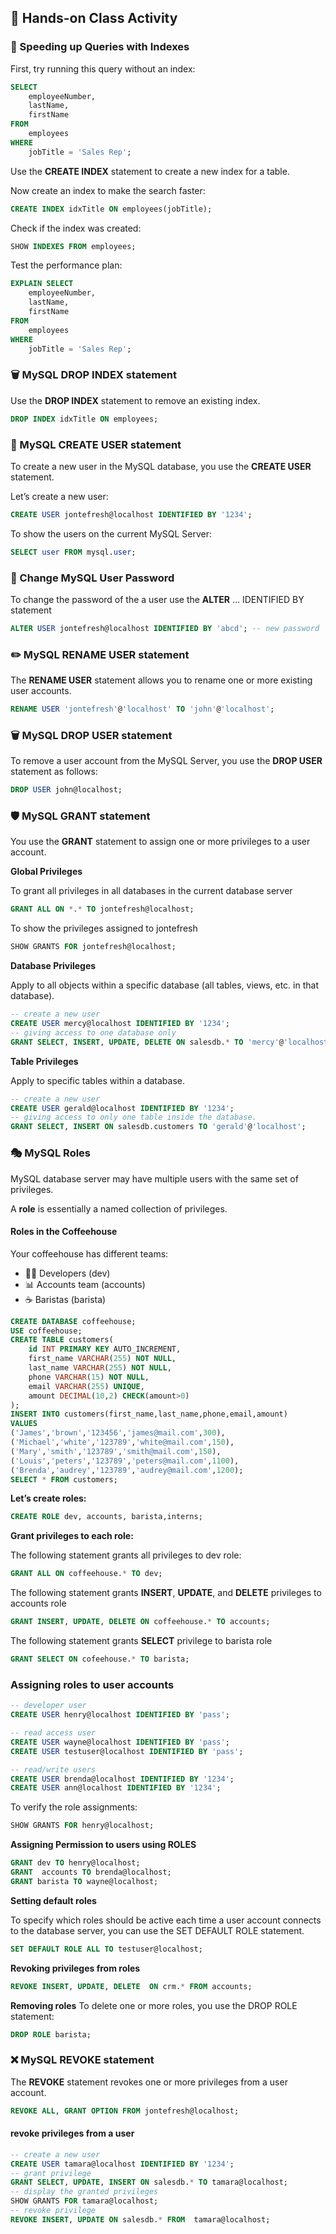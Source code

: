 ## 🎯 Hands-on Class Activity
### 🚀 Speeding up Queries with Indexes
First, try running this query without an index:
```sql
SELECT 
    employeeNumber, 
    lastName, 
    firstName
FROM
    employees
WHERE
    jobTitle = 'Sales Rep';
```
Use the **CREATE INDEX** statement to create a new index for a table.

Now create an index to make the search faster:
```sql
CREATE INDEX idxTitle ON employees(jobTitle);
```
Check if the index was created:
```sql
SHOW INDEXES FROM employees;
```
Test the performance plan:
```sql
EXPLAIN SELECT 
    employeeNumber, 
    lastName, 
    firstName
FROM
    employees
WHERE
    jobTitle = 'Sales Rep';
```
### 🗑️ MySQL DROP INDEX statement
Use the **DROP INDEX** statement to remove an existing index.
```sql
DROP INDEX idxTitle ON employees;
```

### 👤 MySQL CREATE USER statement
To create a new user in the MySQL database, you use the **CREATE USER** statement.

Let’s create a new user:
```sql
CREATE USER jontefresh@localhost IDENTIFIED BY '1234';
```
To show the users on the current MySQL Server:
```sql
SELECT user FROM mysql.user;
```
### 🔑 Change MySQL User Password
To change the password of the a user use the **ALTER** … IDENTIFIED BY statement
```sql
ALTER USER jontefresh@localhost IDENTIFIED BY 'abcd'; -- new password
```
### ✏️ MySQL RENAME USER statement
The **RENAME USER** statement allows you to rename one or more existing user accounts.
```sql
RENAME USER 'jontefresh'@'localhost' TO 'john'@'localhost';
```
### 🗑️ MySQL DROP USER statement
To remove a user account from the MySQL Server, you use the **DROP USER** statement as follows:
```sql
DROP USER john@localhost;
```
### 🛡️ MySQL GRANT statement
You use the **GRANT** statement to assign one or more privileges to a user account.

**Global Privileges**

To grant all privileges in all databases in the current database server
```sql
GRANT ALL ON *.* TO jontefresh@localhost;
```
To show the privileges assigned to jontefresh
```sql
SHOW GRANTS FOR jontefresh@localhost;
```
**Database Privileges**

Apply to all objects within a specific database (all tables, views, etc. in that database).
```sql
-- create a new user
CREATE USER mercy@localhost IDENTIFIED BY '1234';
-- giving access to one database only
GRANT SELECT, INSERT, UPDATE, DELETE ON salesdb.* TO 'mercy'@'localhost';
```
**Table Privileges**

Apply to specific tables within a database.
```sql
-- create a new user
CREATE USER gerald@localhost IDENTIFIED BY '1234';
-- giving access to only one table inside the database.
GRANT SELECT, INSERT ON salesdb.customers TO 'gerald'@'localhost';
```
### 🎭 MySQL Roles

MySQL database server may have multiple users with the same set of privileges.

A **role** is essentially a named collection of privileges.
#### Roles in the Coffeehouse
Your coffeehouse has different teams:
- 👩‍💻 Developers (dev)
- 📊 Accounts team (accounts)
- ☕ Baristas (barista)
```sql
CREATE DATABASE coffeehouse;
USE coffeehouse;
CREATE TABLE customers(
    id INT PRIMARY KEY AUTO_INCREMENT,
    first_name VARCHAR(255) NOT NULL, 
    last_name VARCHAR(255) NOT NULL, 
    phone VARCHAR(15) NOT NULL,
    email VARCHAR(255) UNIQUE,
    amount DECIMAL(10,2) CHECK(amount>0)
);
INSERT INTO customers(first_name,last_name,phone,email,amount)
VALUES
('James','brown','123456','james@mail.com',300),
('Michael','white','123789','white@mail.com',150),
('Mary','smith','123789','smith@mail.com',150),
('Louis','peters','123789','peters@mail.com',1100),
('Brenda','audrey','123789','audrey@mail.com',1200);
SELECT * FROM customers;
```
**Let’s create roles:**
```sql
CREATE ROLE dev, accounts, barista,interns;
```
**Grant privileges to each role:**

The following statement grants all privileges to dev role:
```sql
GRANT ALL ON coffeehouse.* TO dev;
```
The following statement grants **INSERT**, **UPDATE**, and **DELETE** privileges to accounts role
```sql
GRANT INSERT, UPDATE, DELETE ON coffeehouse.* TO accounts;
```
The following statement grants **SELECT** privilege to barista role
```sql
GRANT SELECT ON cofeehouse.* TO barista;
```
### Assigning roles to user accounts
```sql
-- developer user 
CREATE USER henry@localhost IDENTIFIED BY 'pass';

-- read access user
CREATE USER wayne@localhost IDENTIFIED BY 'pass';
CREATE USER testuser@localhost IDENTIFIED BY 'pass';     

-- read/write users
CREATE USER brenda@localhost IDENTIFIED BY '1234';   
CREATE USER ann@localhost IDENTIFIED BY '1234';
```
To verify the role assignments:
```sql
SHOW GRANTS FOR henry@localhost;
```
**Assigning Permission to users using ROLES**
```sql
GRANT dev TO henry@localhost;
GRANT  accounts TO brenda@localhost;
GRANT barista TO wayne@localhost;
```
**Setting default roles**

To specify which roles should be active each time a user account connects to the database server, you can use the SET DEFAULT ROLE statement.
```sql
SET DEFAULT ROLE ALL TO testuser@localhost;
```
**Revoking privileges from roles**
```sql
REVOKE INSERT, UPDATE, DELETE  ON crm.* FROM accounts;
```
**Removing roles**
To delete one or more roles, you use the DROP ROLE statement:
```sql
DROP ROLE barista;
```
### ❌ MySQL REVOKE statement

The **REVOKE** statement revokes one or more privileges from a user account.
```sql
REVOKE ALL, GRANT OPTION FROM jontefresh@localhost;
```
#### revoke privileges from a user
```sql
-- create a new user 
CREATE USER tamara@localhost IDENTIFIED BY '1234';
-- grant privilege
GRANT SELECT, UPDATE, INSERT ON salesdb.* TO tamara@localhost;
-- display the granted privileges
SHOW GRANTS FOR tamara@localhost;
-- revoke privilege
REVOKE INSERT, UPDATE ON salesdb.* FROM  tamara@localhost;
```
